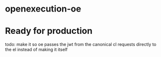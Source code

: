# openexecution-oe


# Ready for production
todo:
make it so oe passes the jwt from the canonical cl requests directly to the el instead of making it itself